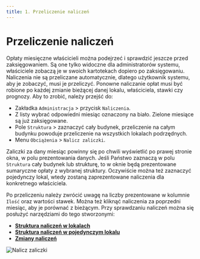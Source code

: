 ```yaml
---
title: 1. Przeliczenie naliczeń
---
```


# Przeliczenie naliczeń

Opłaty miesięczne właścicieli można podejrzeć i sprawdzić jeszcze przed zaksięgowaniem. Są one tylko widoczne dla administratorów systemu, właściciele zobaczą je w swoich kartotekach dopiero po zaksięgowaniu. Naliczenia nie są przeliczane automatycznie, dlatego użytkownik systemu, aby je zobaczyć, musi je przeliczyć. Ponowne naliczanie opłat musi być robione po każdej zmianie bieżącej danej lokalu, właściciela, stawki czy prognozy. Aby to zrobić, należy przejść do:

- Zakładka `Administracja` > przycisk `Naliczenia`.
- Z listy wybrać odpowiedni miesiąc oznaczony na biało. Zielone miesiące są już zaksięgowane.
- Pole `Struktura` > zaznaczyć cały budynek, przeliczenie na całym budynku powoduje przeliczenie na wszystkich lokalach podrzędnych.
- Menu `Obciążenia` > `Nalicz zaliczki`.

Zaliczki za dany miesiąc powinny się po chwili wyświetlić po prawej stronie okna, w polu prezentowania danych. Jeśli Państwo zaznaczą w polu `Struktura` cały budynek lub strukturę, to w oknie będą prezentowane sumaryczne opłaty z wybranej struktury. Oczywiście można też zaznaczyć pojedynczy lokal, wtedy zostaną zaprezentowane naliczenia dla konkretnego właściciela.

Po przeliczeniu należy zwrócić uwagę na liczby prezentowane w kolumnie `Ilość` oraz wartości stawek. Można też kliknąć naliczenia za poprzedni miesiąc, aby je porównać z bieżącym. Przy sprawdzaniu naliczeń można się posłużyć narzędziami do tego stworzonymi:

- **[Struktura naliczeń w lokalach](https://doc.weles3.pl/administracyjne/naliczenia/Struktura-naliczen-w-lokalach.html)**
- **[Struktura naliczeń w pojedynczym lokalu](https://doc.weles3.pl/administracyjne/naliczenia/Struktura-naliczen-w-pojedynczym-lokalu.html)**
- **[Zmiany naliczeń](https://doc.weles3.pl/administracyjne/naliczenia/Zmiany-naliczen.html)**

![Nalicz zaliczki](naliczzaliczki.gif)